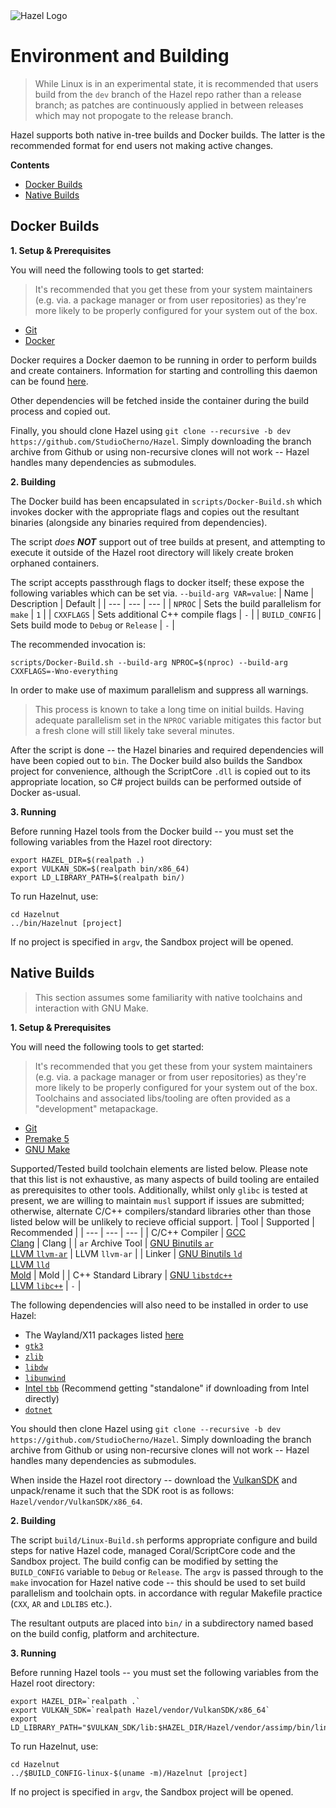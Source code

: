 <div class="title"> 
    <img src="/res/Hazel-IconLogo-2023.png" alt="Hazel Logo" />
    <h1> Environment and Building </h1>
</div>

> While Linux is in an experimental state, it is recommended that users build from the `dev` branch of the Hazel repo rather than a release branch; as patches are continuously applied in between releases which may not propogate to the release branch.

Hazel supports both native in-tree builds and Docker builds. The latter is the recommended format for end users not
making active changes.

**Contents**
 - [Docker Builds](#docker-builds)
 - [Native Builds](#native-builds)

## Docker Builds

**1. Setup & Prerequisites**

You will need the following tools to get started:

> It's recommended that you get these from your system maintainers (e.g. via. a package manager or from user repositories) as they're more likely to be properly configured for your system out of the box.

 - [Git](https://git-scm.com/downloads)
 - [Docker](https://www.docker.com/)

Docker requires a Docker daemon to be running in order to perform builds and create containers. Information for starting and controlling this daemon can be found [here](https://docs.docker.com/config/daemon/start/).

Other dependencies will be fetched inside the container during the build process and copied out.

Finally, you should clone Hazel using `git clone --recursive -b dev https://github.com/StudioCherno/Hazel`. Simply downloading the branch archive from Github or using non-recursive clones will not work -- Hazel handles many dependencies as submodules.

**2. Building**

The Docker build has been encapsulated in `scripts/Docker-Build.sh` which invokes docker with the appropriate flags and copies out the resultant binaries  (alongside any binaries required from dependencies).

The script *does **NOT*** support out of tree builds at present, and attempting to execute it outside of the Hazel root directory will likely create broken orphaned containers. 

The script accepts passthrough flags to docker itself; these expose the following variables which can be set via. `--build-arg VAR=value`:
| Name           | Description                             | Default |
| ---            | ---                                     | ---     |
| `NPROC`        | Sets the build parallelism for `make`   | `1`     |
| `CXXFLAGS`     | Sets additional C++ compile flags       | `-`     |
| `BUILD_CONFIG` | Sets build mode to `Debug` or `Release` | `-`     |

The recommended invocation is:
```
scripts/Docker-Build.sh --build-arg NPROC=$(nproc) --build-arg CXXFLAGS=-Wno-everything
```
In order to make use of maximum parallelism and suppress all warnings.

> This process is known to take a long time on initial builds. Having adequate parallelism set in the `NPROC` variable mitigates this factor but a fresh clone will still likely take several minutes.

After the script is done -- the Hazel binaries and required dependencies will have been copied out to `bin`. The Docker build also builds the Sandbox project for convenience, although the ScriptCore `.dll` is copied out to its appropriate location, so C# project builds can be performed outside of Docker as-usual.

**3. Running**

Before running Hazel tools from the Docker build -- you must set the following variables from the Hazel root directory:
```
export HAZEL_DIR=$(realpath .)
export VULKAN_SDK=$(realpath bin/x86_64)
export LD_LIBRARY_PATH=$(realpath bin/)
```

To run Hazelnut, use:
```
cd Hazelnut
../bin/Hazelnut [project]
```
If no project is specified in `argv`, the Sandbox project will be opened.

## Native Builds

> This section assumes some familiarity with native toolchains and interaction with GNU Make.

**1. Setup & Prerequisites**

You will need the following tools to get started:

> It's recommended that you get these from your system maintainers (e.g. via. a package manager or from user repositories) as they're more likely to be properly configured for your system out of the box. Toolchains and associated libs/tooling are often provided as a "development" metapackage.

 - [Git](https://git-scm.com/downloads)
 - [Premake 5](https://github.com/premake/premake-core)
 - [GNU Make](https://www.gnu.org/software/make/)

Supported/Tested build toolchain elements are listed below. Please note that this list is not exhaustive, as many aspects of build tooling are entailed as prerequisites to other tools. Additionally,
whilst only `glibc` is tested at present, we are willing to maintain `musl` support if issues are submitted; otherwise, alternate C/C++ compilers/standard libraries other than those listed below
will be unlikely to recieve official support.
| Tool                 | Supported                                                                                                                                                   | Recommended        |
| ---                  | ---                                                                                                                                                         | ---                |
| C/C++ Compiler       | [GCC](https://www.gnu.org/software/gcc/)<br>[Clang](https://github.com/llvm/llvm-project)                                                                   | Clang              |
| `ar` Archive Tool    | [GNU Binutils `ar`](https://www.gnu.org/software/binutils/)<br>[LLVM `llvm-ar`](https://github.com/llvm/llvm-project)                                       | LLVM `llvm-ar`     |
| Linker               | [GNU Binutils `ld`](https://www.gnu.org/software/binutils/)<br>[LLVM `lld`](https://github.com/llvm/llvm-project)<br>[Mold](https://github.com/rui314/mold) | Mold               |
| C++ Standard Library | [GNU `libstdc++`](https://www.gnu.org/software/gcc/)<br>[LLVM `libc++`](https://github.com/llvm/llvm-project)                                               | `-`                |

The following dependencies will also need to be installed in order to use Hazel:
 - The Wayland/X11 packages listed [here](https://www.glfw.org/docs/latest/compile_guide.html#compile_deps_wayland)
 - [`gtk3`](https://www.gtk.org/)
 - [`zlib`](https://www.zlib.net/)
 - [`libdw`](https://sourceware.org/elfutils/)
 - [`libunwind`](https://github.com/libunwind/libunwind)
 - [Intel `tbb`](https://www.intel.com/content/www/us/en/developer/tools/oneapi/onetbb.html) (Recommend getting "standalone" if downloading from Intel directly)
 - [`dotnet`](https://dotnet.microsoft.com/en-us/)

You should then clone Hazel using `git clone --recursive -b dev https://github.com/StudioCherno/Hazel`. Simply downloading the branch archive from Github or using non-recursive clones will not work -- Hazel handles many dependencies as submodules.

When inside the Hazel root directory -- download the [VulkanSDK](https://vulkan.lunarg.com/sdk/home#linux) and unpack/rename it such that the SDK root is as follows: `Hazel/vendor/VulkanSDK/x86_64`.

**2. Building**

The script `build/Linux-Build.sh` performs appropriate configure and build steps for native Hazel code, managed Coral/ScriptCore code and the Sandbox project. The build config can be modified by
setting the `BUILD_CONFIG` variable to `Debug` or `Release`. The `argv` is passed through to the `make` invocation for Hazel native code -- this should be used to set build parallelism and
toolchain opts. in accordance with regular Makefile practice (`CXX`, `AR` and `LDLIBS` etc.).

The resultant outputs are placed into `bin/` in a subdirectory named based on the build config, platform and architecture.

**3. Running**

Before running Hazel tools -- you must set the following variables from the Hazel root directory:
```
export HAZEL_DIR=`realpath .`
export VULKAN_SDK=`realpath Hazel/vendor/VulkanSDK/x86_64`
export LD_LIBRARY_PATH="$VULKAN_SDK/lib:$HAZEL_DIR/Hazel/vendor/assimp/bin/linux:$HAZEL_DIR/Hazel/vendor/NvidiaAftermath/lib/x64/linux"
```

To run Hazelnut, use:
```
cd Hazelnut
../$BUILD_CONFIG-linux-$(uname -m)/Hazelnut [project]
```
If no project is specified in `argv`, the Sandbox project will be opened.
